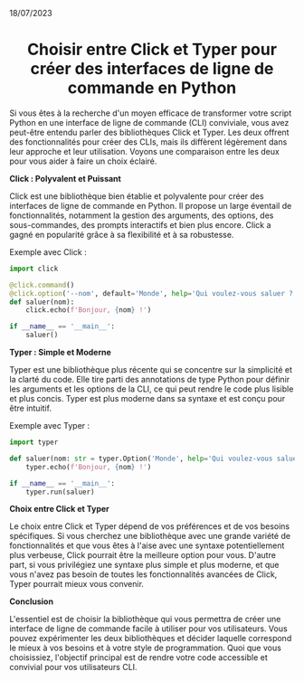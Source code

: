18/07/2023

<h1 align="center">Choisir entre Click et Typer pour créer des interfaces de ligne de commande en Python</h1>

Si vous êtes à la recherche d'un moyen efficace de transformer votre script Python en une interface de ligne de commande (CLI) conviviale, vous avez peut-être entendu parler des bibliothèques Click et Typer. Les deux offrent des fonctionnalités pour créer des CLIs, mais ils diffèrent légèrement dans leur approche et leur utilisation. Voyons une comparaison entre les deux pour vous aider à faire un choix éclairé.

**Click : Polyvalent et Puissant**

Click est une bibliothèque bien établie et polyvalente pour créer des interfaces de ligne de commande en Python. Il propose un large éventail de fonctionnalités, notamment la gestion des arguments, des options, des sous-commandes, des prompts interactifs et bien plus encore. Click a gagné en popularité grâce à sa flexibilité et à sa robustesse.

Exemple avec Click :

```python
import click

@click.command()
@click.option('--nom', default='Monde', help='Qui voulez-vous saluer ?')
def saluer(nom):
    click.echo(f'Bonjour, {nom} !')

if __name__ == '__main__':
    saluer()
```

**Typer : Simple et Moderne**

Typer est une bibliothèque plus récente qui se concentre sur la simplicité et la clarté du code. Elle tire parti des annotations de type Python pour définir les arguments et les options de la CLI, ce qui peut rendre le code plus lisible et plus concis. Typer est plus moderne dans sa syntaxe et est conçu pour être intuitif.

Exemple avec Typer :

```python
import typer

def saluer(nom: str = typer.Option('Monde', help='Qui voulez-vous saluer ?')):
    typer.echo(f'Bonjour, {nom} !')

if __name__ == '__main__':
    typer.run(saluer)
```

**Choix entre Click et Typer**

Le choix entre Click et Typer dépend de vos préférences et de vos besoins spécifiques. Si vous cherchez une bibliothèque avec une grande variété de fonctionnalités et que vous êtes à l'aise avec une syntaxe potentiellement plus verbeuse, Click pourrait être la meilleure option pour vous. D'autre part, si vous privilégiez une syntaxe plus simple et plus moderne, et que vous n'avez pas besoin de toutes les fonctionnalités avancées de Click, Typer pourrait mieux vous convenir.

**Conclusion**

L'essentiel est de choisir la bibliothèque qui vous permettra de créer une interface de ligne de commande facile à utiliser pour vos utilisateurs. Vous pouvez expérimenter les deux bibliothèques et décider laquelle correspond le mieux à vos besoins et à votre style de programmation. Quoi que vous choisissiez, l'objectif principal est de rendre votre code accessible et convivial pour vos utilisateurs CLI.